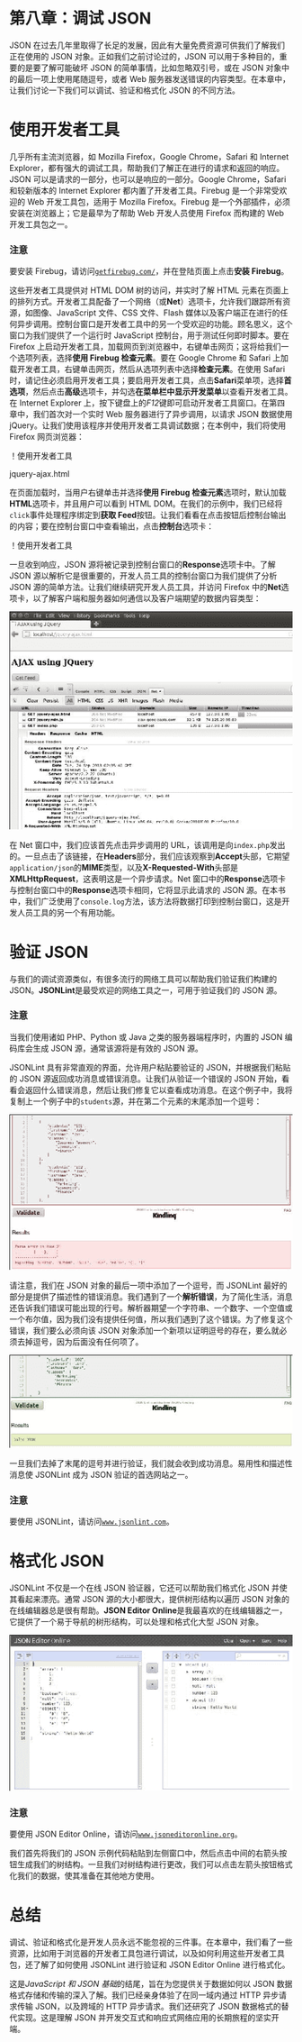 # 第八章：调试 JSON

JSON 在过去几年里取得了长足的发展，因此有大量免费资源可供我们了解我们正在使用的 JSON 对象。正如我们之前讨论过的，JSON 可以用于多种目的，重要的是要了解可能破坏 JSON 的简单事情，比如忽略双引号，或在 JSON 对象中的最后一项上使用尾随逗号，或者 Web 服务器发送错误的内容类型。在本章中，让我们讨论一下我们可以调试、验证和格式化 JSON 的不同方法。

# 使用开发者工具

几乎所有主流浏览器，如 Mozilla Firefox，Google Chrome，Safari 和 Internet Explorer，都有强大的调试工具，帮助我们了解正在进行的请求和返回的响应。JSON 可以是请求的一部分，也可以是响应的一部分。Google Chrome，Safari 和较新版本的 Internet Explorer 都内置了开发者工具。Firebug 是一个非常受欢迎的 Web 开发工具包，适用于 Mozilla Firefox。Firebug 是一个外部插件，必须安装在浏览器上；它是最早为了帮助 Web 开发人员使用 Firefox 而构建的 Web 开发工具包之一。

### 注意

要安装 Firebug，请访问[`getfirebug.com/`](http://getfirebug.com/)，并在登陆页面上点击**安装 Firebug**。

这些开发者工具提供对 HTML DOM 树的访问，并实时了解 HTML 元素在页面上的排列方式。开发者工具配备了一个网络（或**Net**）选项卡，允许我们跟踪所有资源，如图像、JavaScript 文件、CSS 文件、Flash 媒体以及客户端正在进行的任何异步调用。控制台窗口是开发者工具中的另一个受欢迎的功能。顾名思义，这个窗口为我们提供了一个运行时 JavaScript 控制台，用于测试任何即时脚本。要在 Firefox 上启动开发者工具，加载网页到浏览器中，右键单击网页；这将给我们一个选项列表，选择**使用 Firebug 检查元素**。要在 Google Chrome 和 Safari 上加载开发者工具，右键单击网页，然后从选项列表中选择**检查元素**。在使用 Safari 时，请记住必须启用开发者工具；要启用开发者工具，点击**Safari**菜单项，选择**首选项**，然后点击**高级**选项卡，并勾选**在菜单栏中显示开发菜单**以查看开发者工具。在 Internet Explorer 上，按下键盘上的*F12*键即可启动开发者工具窗口。在第四章中，我们首次对一个实时 Web 服务器进行了异步调用，以请求 JSON 数据使用 jQuery。让我们使用该程序并使用开发者工具调试数据；在本例中，我们将使用 Firefox 网页浏览器：

！使用开发者工具

jquery-ajax.html

在页面加载时，当用户右键单击并选择**使用 Firebug 检查元素**选项时，默认加载**HTML**选项卡，并且用户可以看到 HTML DOM。在我们的示例中，我们已经将`click`事件处理程序绑定到**获取 Feed**按钮。让我们看看在点击按钮后控制台输出的内容；要在控制台窗口中查看输出，点击**控制台**选项卡：

！使用开发者工具

一旦收到响应，JSON 源将被记录到控制台窗口的**Response**选项卡中。了解 JSON 源以解析它是很重要的，开发人员工具的控制台窗口为我们提供了分析 JSON 源的简单方法。让我们继续研究开发人员工具，并访问 Firefox 中的**Net**选项卡，以了解客户端和服务器如何通信以及客户端期望的数据内容类型：

![使用开发人员工具](img/6034OS_08_03.jpg)

在 Net 窗口中，我们应该首先点击异步调用的 URL，该调用是向`index.php`发出的。一旦点击了该链接，在**Headers**部分，我们应该观察到**Accept**头部，它期望`application/json`的**MIME**类型，以及**X-Requested-With**头部是**XMLHttpRequest**，这表明这是一个异步请求。Net 窗口中的**Response**选项卡与控制台窗口中的**Response**选项卡相同，它将显示此请求的 JSON 源。在本书中，我们广泛使用了`console.log`方法，该方法将数据打印到控制台窗口，这是开发人员工具的另一个有用功能。

# 验证 JSON

与我们的调试资源类似，有很多流行的网络工具可以帮助我们验证我们构建的 JSON。**JSONLint**是最受欢迎的网络工具之一，可用于验证我们的 JSON 源。

### 注意

当我们使用诸如 PHP、Python 或 Java 之类的服务器端程序时，内置的 JSON 编码库会生成 JSON 源，通常该源将是有效的 JSON 源。

JSONLint 具有非常直观的界面，允许用户粘贴要验证的 JSON，并根据我们粘贴的 JSON 源返回成功消息或错误消息。让我们从验证一个错误的 JSON 开始，看看会返回什么错误消息，然后让我们修复它以查看成功消息。在这个例子中，我将复制上一个例子中的`students`源，并在第二个元素的末尾添加一个逗号：

![验证 JSON](img/6034OS_08_04.jpg)

请注意，我们在 JSON 对象的最后一项中添加了一个逗号，而 JSONLint 最好的部分是提供了描述性的错误消息。我们遇到了一个**解析错误**，为了简化生活，消息还告诉我们错误可能出现的行号。解析器期望一个字符串、一个数字、一个空值或一个布尔值，因为我们没有提供任何值，所以我们遇到了这个错误。为了修复这个错误，我们要么必须向该 JSON 对象添加一个新项以证明逗号的存在，要么就必须去掉逗号，因为后面没有任何项了。

![验证 JSON](img/6034OS_08_05.jpg)

一旦我们去掉了末尾的逗号并进行验证，我们就会收到成功消息。易用性和描述性消息使 JSONLint 成为 JSON 验证的首选网站之一。

### 注意

要使用 JSONLint，请访问[`www.jsonlint.com`](http://www.jsonlint.com)。

# 格式化 JSON

JSONLint 不仅是一个在线 JSON 验证器，它还可以帮助我们格式化 JSON 并使其看起来漂亮。通常 JSON 源的大小都很大，提供树形结构以遍历 JSON 对象的在线编辑器总是很有帮助。**JSON Editor Online**是我最喜欢的在线编辑器之一，它提供了一个易于导航的树形结构，可以处理和格式化大型 JSON 对象。

![格式化 JSON](img/6034OS_08_06.jpg)

### 注意

要使用 JSON Editor Online，请访问[`www.jsoneditoronline.org`](http://www.jsoneditoronline.org)。

我们首先将我们的 JSON 示例代码粘贴到左侧窗口中，然后点击中间的右箭头按钮生成我们的树结构。一旦我们对树结构进行更改，我们可以点击左箭头按钮格式化我们的数据，使其准备在其他地方使用。

# 总结

调试、验证和格式化是开发人员永远不能忽视的三件事。在本章中，我们看了一些资源，比如用于浏览器的开发者工具包进行调试，以及如何利用这些开发者工具包，还了解了如何使用 JSONLint 进行验证和 JSON Editor Online 进行格式化。

这是*JavaScript 和 JSON 基础*的结尾，旨在为您提供关于数据如何以 JSON 数据格式存储和传输的深入了解。我们已经亲身体验了在同一域内通过 HTTP 异步请求传输 JSON，以及跨域的 HTTP 异步请求。我们还研究了 JSON 数据格式的替代实现。这是理解 JSON 并开发交互式和响应式网络应用的长期旅程的坚实开端。
